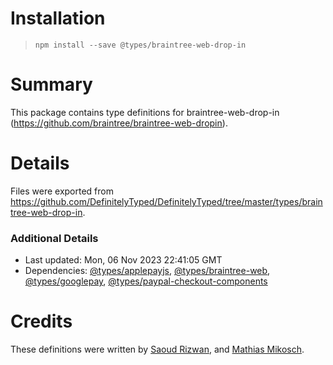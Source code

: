 # Installation
> `npm install --save @types/braintree-web-drop-in`

# Summary
This package contains type definitions for braintree-web-drop-in (https://github.com/braintree/braintree-web-dropin).

# Details
Files were exported from https://github.com/DefinitelyTyped/DefinitelyTyped/tree/master/types/braintree-web-drop-in.

### Additional Details
 * Last updated: Mon, 06 Nov 2023 22:41:05 GMT
 * Dependencies: [@types/applepayjs](https://npmjs.com/package/@types/applepayjs), [@types/braintree-web](https://npmjs.com/package/@types/braintree-web), [@types/googlepay](https://npmjs.com/package/@types/googlepay), [@types/paypal-checkout-components](https://npmjs.com/package/@types/paypal-checkout-components)

# Credits
These definitions were written by [Saoud Rizwan](https://github.com/saoudrizwan), and [Mathias Mikosch](https://github.com/elmikosch).
